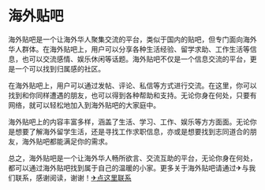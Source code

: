 # 海外贴吧

海外贴吧是一个让海外华人聚集交流的平台，类似于国内的贴吧，但专门面向海外华人群体。在海外贴吧上，用户可以分享各种生活经验、留学求助、工作生活等信息，也可以交流感情、娱乐休闲等话题。海外贴吧不仅是一个信息交流的平台，更是一个可以找到归属感的社区。

在海外贴吧上，用户可以通过发帖、评论、私信等方式进行交流。在这里，你可以找到和你同样遭遇的朋友，也可以得到各种帮助和支持。无论你身在何处，只要有网络，就可以轻松地加入到海外贴吧的大家庭中。

海外贴吧上的内容丰富多样，涵盖了生活、学习、工作、娱乐等方方面面。无论你是想要了解海外留学生活，还是寻找工作求职信息，亦或是想要找到志同道合的朋友，海外贴吧都能满足你的需求。

总之，海外贴吧是一个让海外华人畅所欲言、交流互助的平台，无论你身在何处，都可以通过海外贴吧找到属于自己的温暖的小家。更多关于海外贴吧请通过✈与我们联系，感谢阅读，谢谢！[✈点这里联系](https://sms.k02.cc)